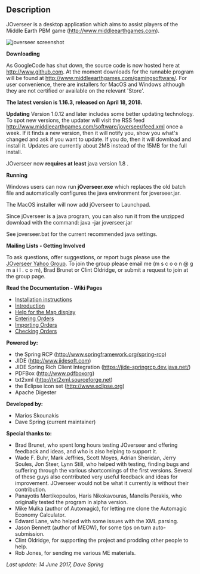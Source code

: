 ## Description ##

JOverseer is a desktop application which aims to assist players of the Middle Earth PBM game (http://www.middleearthgames.com).

![joverseer screenshot](../../wiki/images/jov.joverseer.jpg)

**Downloading**

As GoogleCode has shut down, the source code is now hosted here at http://www.github.com.
At the moment downloads for the runnable program will be found at http://www.middleearthgames.com/gamingsoftware/.
For user convenience, there are installers for MacOS and Windows although they are not certified or available on the relevant 'Store'.

**The latest version is 1.16.3, released on April 18, 2018.**

**Updating**
Version 1.0.12 and later includes some better updating technology.
To spot new versions, the updater will visit the RSS feed http://www.middleearthgames.com/software/joverseer/feed.xml once a week.
If it finds a new version, then it will notify you, show you what's changed and ask if you want to update. If you do, then it will download and install it.
Updates are currently about 2MB instead of the 15MB for the full install.

JOverseer now **requires at least** java version 1.8 .


**Running**

Windows users can now run **jOverseer.exe** which replaces the old batch file and automatically configures the java environment for joverseer.jar.

The MacOS installer will now add jOverseer to Launchpad.

Since jOverseer is a java program, you can also run it from the unzipped download with the command:
 java -jar joverseer.jar
 
See joverseer.bat for the current recommended java settings.

**Mailing Lists - Getting Involved**

To ask questions, offer suggestions, or report bugs please use the [JOverseer Yahoo Group](http://games.groups.yahoo.com/group/JOverseer/). To join the group please email me (m s c o o n @ g m a i l . c o m), Brad Brunet or Clint Oldridge, or submit a request to join at the group page.


**Read the Documentation - Wiki Pages**

  * [Installation instructions](../../wiki/InstallationInstructions)
  * [Introduction](../../wiki/Introduction)
  * [Help for the Map display](../../wiki/MapInfo)
  * [Entering Orders](../../wiki/OrderEntry)
  * [Importing Orders](../../wiki/ImportingOrders)
  * [Checking Orders](../../wiki/RunningOrderchecker)

**Powered by:**

  * the Spring RCP (http://www.springframework.org/spring-rcp)
  * JIDE (http://www.jidesoft.com)
  * JIDE Spring Rich Client Integration (https://jide-springrcp.dev.java.net/)
  * PDFBox (http://www.pdfboxorg)
  * txt2xml (http://txt2xml.sourceforge.net)
  * the Eclipse icon set (http://www.eclipse.org)
  * Apache Digester

**Developed by:**

  * Marios Skounakis
  * Dave Spring (current maintainer)

**Special thanks to:**

  * Brad Brunet, who spent long hours testing JOverseer and offering feedback and ideas, and who is also helping to support it.
  * Wade F. Buhr, Mark Jeffries, Scott Moyes, Adrian Sheridan, Jerry Soules, Jon Steer, Lynn Still, who helped with testing, finding bugs and suffering through the various shortcomings of the first versions. Several of these guys also contributed very useful feedback and ideas for improvement. JOverseer would not be what it currently is without their contribution.
  * Panayotis Mertikopoulos, Haris Nikokavouras, Manolis Perakis, who originally tested the program in alpha version.
  * Mike Mulka (author of Automagic), for letting me clone the Automagic Economy Calculator.
  * Edward Lane, who helped with some issues with the XML parsing.
  * Jason Bennett (author of MEOW), for some tips on turn auto-submission.
  * Clint Oldridge, for supporting the project and prodding other people to help.
  * Rob Jones, for sending me various ME materials.



_Last update: 14 June 2017, Dave Spring_
